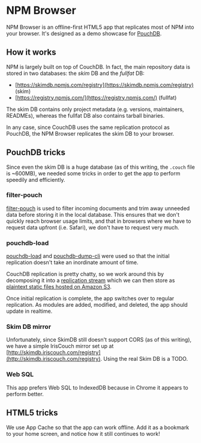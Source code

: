 NPM Browser
========

NPM Browser is an offline-first HTML5 app that replicates most of NPM into your browser. It's designed as a demo showcase for [PouchDB](http://pouchdb.com).

How it works
------

NPM is largely built on top of CouchDB. In fact, the main repository data is stored in two databases: the *skim* DB and the *fullfat* DB:

* [https://skimdb.npmjs.com/registry](https://skimdb.npmjs.com/registry) (skim)
* [https://registry.npmjs.com/](https://registry.npmjs.com/) (fullfat)

The skim DB contains only project metadata (e.g. versions, maintainers, READMEs), whereas the fullfat DB also contains tarball binaries.

In any case, since CouchDB uses the same replication protocol as PouchDB, the NPM Browser replicates the skim DB to your browser.

PouchDB tricks
-------

Since even the skim DB is a huge database (as of this writing, the `.couch` file is ~600MB), we needed some tricks in order to get the app to perform speedily and efficiently.

### filter-pouch

[filter-pouch](https://github.com/nolanlawson/filter-pouch) is used to filter incoming documents and trim away unneeded data before storing it in the local database. This ensures that we don't quickly reach browser usage limits, and that in browsers where we have to request data upfront (i.e. Safari), we don't have to request very much.

### pouchdb-load

[pouchdb-load](https://github.com/nolanlawson/pouchdb-load) and [pouchdb-dump-cli](https://github.com/nolanlawson/pouchdb-dump-cli) were used so that the initial replication doesn't take an inordinate amount of time.

CouchDB replication is pretty chatty, so we work around this by decomposing it into a [replication stream](https://github.com/nolanlawson/pouchdb-replication-stream) which we can then store as [plaintext static files hosted on Amazon S3](http://shrub.appspot.com/nolanlawson/npm-browser/).

Once initial replication is complete, the app switches over to regular replication. As modules are added, modified, and deleted, the app should update in realtime.

### Skim DB mirror

Unfortunately, since SkimDB still doesn't support CORS (as of this writing), we have a simple IrisCouch mirror set up at [http://skimdb.iriscouch.com/registry](http://skimdb.iriscouch.com/registry). Using the real Skim DB is a TODO.

### Web SQL

This app prefers Web SQL to IndexedDB because in Chrome it appears to perform better.

HTML5 tricks
------

We use App Cache so that the app can work offline. Add it as a bookmark to your home screen, and notice how it still continues to work!